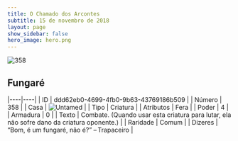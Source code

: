 ```yaml
---
title: O Chamado dos Arcontes
subtitle: 15 de novembro de 2018
layout: page
show_sidebar: false
hero_image: hero.png
---
```


![358](https://cdn.keyforgegame.com/media/card_front/pt/341_358_C2FM8V788JM5_pt.png)

## Fungaré

|----|----|
| ID | ddd62eb0-4699-4fb0-9b63-43769186b509 |
| Número | 358 |
| Casa | ![Untamed](https://archonarcana.com/images/thumb/b/bd/Untamed.png/22px-Untamed.png "Indomados") |
| Tipo | Criatura |
| Atributos | Fera |
| Poder | 4 |
| Armadura | 0 |
| Texto | Combate. (Quando usar esta criatura para lutar, ela não sofre dano da  criatura oponente.) |
| Raridade | Comum |
| Dizeres | “Bom, é um fungaré, não é?” – Trapaceiro |
